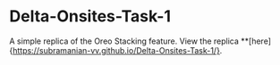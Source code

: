# Delta-Onsites-Task-1
A simple replica of the Oreo Stacking feature. View the replica **[here]{https://subramanian-vv.github.io/Delta-Onsites-Task-1/}.
